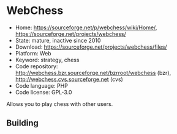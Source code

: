 # WebChess

- Home: https://sourceforge.net/p/webchess/wiki/Home/, https://sourceforge.net/projects/webchess/
- State: mature, inactive since 2010
- Download: https://sourceforge.net/projects/webchess/files/
- Platform: Web
- Keyword: strategy, chess
- Code repository: http://webchess.bzr.sourceforge.net/bzrroot/webchess (bzr), http://webchess.cvs.sourceforge.net (cvs)
- Code language: PHP
- Code license: GPL-3.0

Allows you to play chess with other users.

## Building


